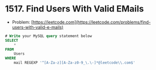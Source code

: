 # 1517. Find Users With Valid EMails

- Problem: [https://leetcode.com](https://leetcode.com/problems/find-users-with-valid-e-mails)

```sql
# Write your MySQL query statement below
SELECT
    *
FROM
    Users
WHERE
    mail REGEXP '^[A-Za-z][A-Za-z0-9_\.\-]*@leetcode\\.com$'
```